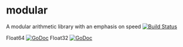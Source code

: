 # modular
A modular arithmetic library with an emphasis on speed
[![Build Status](https://travis-ci.org/stewi1014/modular.svg?branch=master)](https://travis-ci.org/stewi1014/modular)

Float64
[![GoDoc](https://godoc.org/github.com/stewi1014/modular/modular64?status.svg)](https://godoc.org/github.com/stewi1014/modular/modular64)
Float32
[![GoDoc](https://godoc.org/github.com/stewi1014/modular/modular32?status.svg)](https://godoc.org/github.com/stewi1014/modular/modular32)
